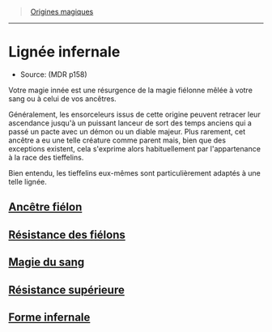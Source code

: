 ﻿---
!SubClassItem
Name: Lignée infernale
Source: (MDR p158)
ParentClassId: hd_sorcerer.md
Id: sorcerer_infernal_hd.md#lignée-infernale
RootId: sorcerer_infernal_hd.md
ParentLink: sorcerer_hd.md#origines-magiques
ParentName: Origines magiques
NameLevel: 1
Attributes:
  ParentNameLink: '[Origines magiques](hd_sorcerer_origines_magiques.md)'
  Markdown: >+
    >  <!--ParentNameLink-->[Origines magiques](hd_sorcerer_origines_magiques.md)<!--/ParentNameLink-->


    ---



    # <!--Name-->Lignée infernale<!--/Name-->


    - Source: <!--Source-->(MDR p158)<!--/Source-->


    Votre magie innée est une résurgence de la magie fiélonne mêlée à votre sang ou à celui de vos ancêtres.


    Généralement, les ensorceleurs issus de cette origine peuvent retracer leur ascendance jusqu'à un puissant lanceur de sort des temps anciens qui a passé un pacte avec un démon ou un diable majeur. Plus rarement, cet ancêtre a eu une telle créature comme parent mais, bien que des exceptions existent, cela s'exprime alors habituellement par l'appartenance à la race des tieffelins.


    Bien entendu, les tieffelins eux-mêmes sont particulièrement adaptés à une telle lignée.

  Name: Lignée infernale
  Source: (MDR p158)
AttributesDictionary: >+
  ParentNameLink: '[Origines magiques](hd_sorcerer_origines_magiques.md)'

  Markdown: >+

    >  <!--ParentNameLink-->[Origines magiques](hd_sorcerer_origines_magiques.md)<!--/ParentNameLink-->





    ---







    # <!--Name-->Lignée infernale<!--/Name-->





    - Source: <!--Source-->(MDR p158)<!--/Source-->





    Votre magie innée est une résurgence de la magie fiélonne mêlée à votre sang ou à celui de vos ancêtres.





    Généralement, les ensorceleurs issus de cette origine peuvent retracer leur ascendance jusqu'à un puissant lanceur de sort des temps anciens qui a passé un pacte avec un démon ou un diable majeur. Plus rarement, cet ancêtre a eu une telle créature comme parent mais, bien que des exceptions existent, cela s'exprime alors habituellement par l'appartenance à la race des tieffelins.





    Bien entendu, les tieffelins eux-mêmes sont particulièrement adaptés à une telle lignée.



  Name: Lignée infernale

  Source: (MDR p158)

---
>  [Origines magiques](hd_sorcerer_origines_magiques.md)

---


# Lignée infernale

- Source: (MDR p158)

Votre magie innée est une résurgence de la magie fiélonne mêlée à votre sang ou à celui de vos ancêtres.

Généralement, les ensorceleurs issus de cette origine peuvent retracer leur ascendance jusqu'à un puissant lanceur de sort des temps anciens qui a passé un pacte avec un démon ou un diable majeur. Plus rarement, cet ancêtre a eu une telle créature comme parent mais, bien que des exceptions existent, cela s'exprime alors habituellement par l'appartenance à la race des tieffelins.

Bien entendu, les tieffelins eux-mêmes sont particulièrement adaptés à une telle lignée.



## [Ancêtre fiélon](hd_sorcerer_infernal_ancetre_fielon.md)



## [Résistance des fiélons](hd_sorcerer_infernal_resistance_des_fielons.md)



## [Magie du sang](hd_sorcerer_infernal_magie_du_sang.md)



## [Résistance supérieure](hd_sorcerer_infernal_resistance_superieure.md)



## [Forme infernale](hd_sorcerer_infernal_forme_infernale.md)

